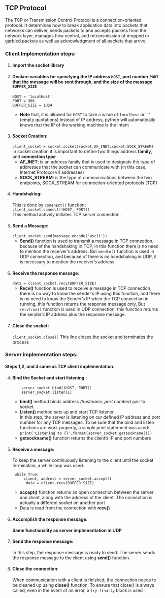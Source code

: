 ## TCP Protocol
The TCP or Transmission Control Protocol is a connection-oriented protocol. It determines how to break application data into packets that networks can deliver, sends packets to and accepts packets from the network layer, manages flow control, and retransmission of dropped or garbled packets as well as acknowledgment of all packets that arrive.  

### Client Implementation steps:
1. #### Import the socket library
2. #### Declare variables for specifying the IP address ```HOST```, port number ```PORT```  that the message will be sent through, and the size of the message ```BUFFER_SIZE```
    ```
    HOST = 'localhost'
    PORT = 300
    BUFFER_SIZE = 1024
    ```
    -	**Note** that, it is allowed for ```HOST``` to take a value of ```localhost``` or ```‘’``` (empty quotations) instead of IP address, python will automatically knows that the IP of the working machine is the intent
3. #### Socket Creation:
    ```client_socket = socket.socket(socket.AF_INET,socket.SOCK_STREAM)```<br>
    in socket creation it is important to define two things address **family**, and **connection type**
      -	**AF_INET**: is an address family that is used to designate the type of addresses that the socket can communicate with (in this case, Internet Protocol v4 addresses)
      -	**SOCK_STREAM**: is the type of communications between the two endpoints, SOCK_STREAM for connection-oriented protocols (TCP)
4. #### Handshaking:
    This is done by ```conenect()``` function:<br>
      ```client_socket.connect((HOST, PORT))```<br>
    This method actively initiates TCP server connection.
5. #### Send a Message:
    ```client_socket.send(message.encode('ascii'))```
      -	**Send()** function is used to transmit a message in TCP connection, because of the handshaking in TCP, in this function there is no need to mention the receiver’s address. But ```sendto()``` function is used in UDP connection, and because of there is no handshaking in UDP, it is necessary to mention the receiver’s address
6. #### Receive the response message:
    ```data = client_socket.recv(BUFFER_SIZE)```
      -	**Recv()** function is used to receive a message in TCP connection, there is no way to know the sender’s IP using this function, and there is no need to know the Sender’s IP when the TCP connection in running, this function returns the response message only. But ```recvfrom()```  function is used in UDP connection, this function returns the sender’s IP address plus the response message.
7. #### Close the socket:<br>
    ```client_socket.close()``` 
    This line closes the socket and terminates the process

### Server implementation steps:
#### Steps 1,2, and 3 same as TCP client implementation.
4.	#### Bind the Socket and start listening :
    ```
        server_socket.bind((HOST, PORT))
        server_socket.listen(1)
    ```
    - **bind()** method binds address *(hostname, port number)* pair to socket.<br>
    - **Listen()** method sets up and start TCP listener.<br>
  In this step, the server is listening on our defined IP address and port number for any TCP messages. To be sure that the bind and       listen functions are work properly, a simple print statement was used:<br>
    ```print('Listening to {}'.format(server_socket.getsockname()))```
     - **getsockname()** function returns the client’s IP and port numbers
    
5.	#### Receive a message:
    To keep the server continuously listening to the client until the socket termination, a while loop was used.<br>
    ```
     while True:
         client, address = server_socket.accept()
          data = client.recv(BUFFER_SIZE)
     ```
    - **accept()** function returns an open connection between the server and client, along with the address of the client. 
            The connection is actually a different socket on another port 
    - Data is read from the connection with **recv()**
    
6.	#### Accomplish the response message:
    **Same functionality as server implementation in UDP**<br>

7.	#### Send the response message:
    In this step, the response message is ready to send. The server sends the response message to the client using **send()** function. 

8.	#### Close the connection:
    When communication with a client is finished, the connection needs to be cleaned up using **close()** function. To ensure that           close() is always called, even in the event of an error, a ```try-finally``` block is used
